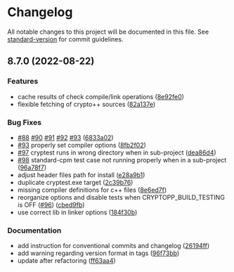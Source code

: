 # Changelog

All notable changes to this project will be documented in this file. See
[standard-version](https://github.com/conventional-changelog/standard-version)
for commit guidelines.

## 8.7.0 (2022-08-22)

### Features

* cache results of check compile/link operations
  ([8e92fe0](http://github.com/abdes/asap/commit/8e92fe0544755d34ec569d5f561f62c419fa42dc))
* flexible fetching of crypto++ sources
  ([82a137e](http://github.com/abdes/asap/commit/82a137ed6696fe48ddcd704f65710a7588f3b8a4))

### Bug Fixes

* [#88](http://github.com/abdes/asap/issues/88)
  [#90](http://github.com/abdes/asap/issues/90)
  [#91](http://github.com/abdes/asap/issues/91)
  [#92](http://github.com/abdes/asap/issues/92)
  [#93](http://github.com/abdes/asap/issues/93)
  ([6833a02](http://github.com/abdes/asap/commit/6833a024644f742fb5ecda24841708843327eccb))
* [#93](http://github.com/abdes/asap/issues/93) properly set compiler options
  ([8fb2f02](http://github.com/abdes/asap/commit/8fb2f02377307f6ab86191b56d036cf7d85d31f0))
* [#97](http://github.com/abdes/asap/issues/97) cryptest runs in wrong directory
  when in sub-project
  ([dea86d4](http://github.com/abdes/asap/commit/dea86d4316ae85cfbe18b521edf56af92c22d07f))
* [#98](http://github.com/abdes/asap/issues/98) standard-cpm test case not
  running properly when in a sub-project
  ([96a78f7](http://github.com/abdes/asap/commit/96a78f741bda12a7730ca3943ace4c24070dd431))
* adjust header files path for install
  ([e28a9b1](http://github.com/abdes/asap/commit/e28a9b133f0aea370b317feb1ed7feafc7311752))
* duplicate cryptest.exe target
  ([2c39b76](http://github.com/abdes/asap/commit/2c39b764bf88ffb4029becdf6e04208c79bc9c98))
* missing compiler definitions for c++ files
  ([8e6ed7f](http://github.com/abdes/asap/commit/8e6ed7f95b1db2e0806e1e55aafdd25d41a3a196))
* reorganize options and disable tests when CRYPTOPP_BUILD_TESTING is OFF
  ([#96](http://github.com/abdes/asap/issues/96))
  ([cbed9fb](http://github.com/abdes/asap/commit/cbed9fb37ed698a09bca5174cbdf5e2d5d428b6f))
* use correct lib in linker options
  ([184f30b](http://github.com/abdes/asap/commit/184f30b56bcbca24582ae374a50b0b28a517c4f4))

### Documentation

* add instruction for conventional commits and changelog
  ([26194ff](http://github.com/abdes/asap/commit/26194ff3d1db5c50fd1c81ed59ec0115eb26b73c))
* add warning regarding version format in tags
  ([96f73bb](http://github.com/abdes/asap/commit/96f73bb12777e4679c12c22e761f6e95e6a9abfd))
* update after refactoring
  ([ff63aa4](http://github.com/abdes/asap/commit/ff63aa4694334161c922ab0f8d434340d2993644))
